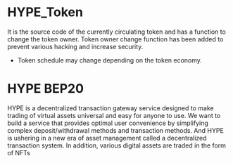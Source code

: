 # HYPE_Token

It is the source code of the currently circulating token and has a function to change the token owner.
Token owner change function has been added to prevent various hacking and increase security.

- Token schedule may change depending on the token economy.

# HYPE BEP20

HYPE is a decentralized transaction gateway service designed to make trading of virtual assets universal and easy for anyone to use. We want to build a service that provides optimal user convenience by simplifying complex deposit/withdrawal methods and transaction methods. And HYPE is ushering in a new era of asset management called a decentralized transaction system. In addition, various digital assets are traded in the form of NFTs
